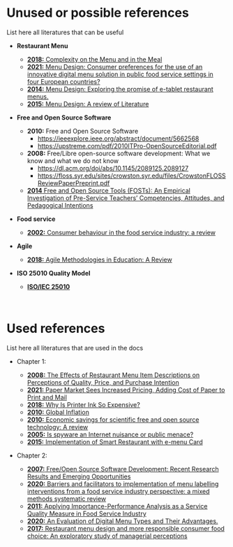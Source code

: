 # Unused or possible references
List here all literatures that can be useful

* **Restaurant Menu**
   + [**2018:** Complexity on the Menu and in the Meal](https://www.mdpi.com/2304-8158/7/10/158)
   + [**2021:** Menu Design: Consumer preferences for the use of an innovative digital menu solution in public food service settings in four European countries?](https://www.sciencedirect.com/science/article/abs/pii/S095032932100207X)
   + [**2014:** Menu Design: Exploring the promise of e-tablet restaurant menus.](https://www.emerald.com/insight/content/doi/10.1108/IJCHM-01-2013-0039/full/html)
   + [**2015:** Menu Design: A review of Literature](https://www.tandfonline.com/doi/abs/10.1080/15378020.2015.1051428)

* **Free and Open Source Software**
   + **2010:** Free and Open Source Software
      - https://ieeexplore.ieee.org/abstract/document/5662568
      - https://upstreme.com/pdf/2010ITPro-OpenSourceEditorial.pdf
   + **2008:** Free/Libre open-source software development: What we know and what we do not know
      - https://dl.acm.org/doi/abs/10.1145/2089125.2089127
      - https://floss.syr.edu/sites/crowston.syr.edu/files/CrowstonFLOSSReviewPaperPreprint.pdf
   + [**2014** Free and Open Source Tools (FOSTs): An Empirical Investigation of
   Pre-Service Teachers’ Competencies, Attitudes, and Pedagogical Intentions](https://files.eric.ed.gov/fulltext/EJ1043024.pdf)

* **Food service**
   + [**2002:** Consumer behaviour in the food service industry: a review](https://d1wqtxts1xzle7.cloudfront.net/40838366/Consumer_behaviour_in_the_food_service_industry_a_review-libre.pdf?1450750419=&response-content-disposition=inline%3B+filename%3DConsumer_behaviour_in_the_food_service_i.pdf&Expires=1680327487&Signature=hGaqetCA4xx1n7RzYvAp~89uTAGMQH3CxcMSazMd2A2Uwi23RAEeN2vlyD3wB2mVtRkySjVjjAVK2cejz9nqpKurdMtTfR4zBj89qABTD9yKT9QNkl4L96k1-LnnPc~YJMDc75232tT95RZLLFV6t9R7YnOKzyASJ0g7qsaW7DngQ8qTYyAGOHgA1ytkT2LWW7gpfRmWjv9zHvTKL8UNmmD95hiudkrgXi6KXOTfbxfYuVvj1FGYATji17rl6n8VgBzdUeEr5Om1PdkZBiHkUqCL5Gd0g3uIBIGznTgZ1kfCAmGeAm9g2d149ff6i1JEJ~~2xzgEL5oeT8xlTHiRaA__&Key-Pair-Id=APKAJLOHF5GGSLRBV4ZA)

* **Agile**
   + [**2018:** Agile Methodologies in Education: A Review](https://www.researchgate.net/profile/Pasquale-Salza/publication/328516721_Agile_Methodologies_in_Education_A_Review_Bringing_Methodologies_from_Industry_to_the_Classroom/links/5c06482292851c6ca1fc6655/Agile-Methodologies-in-Education-A-Review-Bringing-Methodologies-from-Industry-to-the-Classroom.pdf)

* **ISO 25010 Quality Model**
   + [**ISO/IEC 25010**](https://iso25000.com/index.php/en/iso-25000-standards/iso-25010)

<br>

# Used references
List here all literatures that are used in the docs

* Chapter 1:
   + [**2008:** The Effects of Restaurant Menu Item Descriptions on Perceptions of Quality, Price,
   and Purchase Intention](https://www.tandfonline.com/doi/pdf/10.1080/15378020802519850)
   + [**2021:** Paper Market Sees Increased Pricing, Adding Cost of Paper to Print and Mail](https://pcigroup.com/paper-market-sees-increased-pricing-adding-paper-costs-to-print-and-mail/)
   + [**2018:** Why Is Printer Ink So Expensive?](https://www.consumerreports.org/printers/why-is-printer-ink-so-expensive-a2101590645/#:~:text=%22Ink%20companies%20spend%20a%20lot,where%20the%20price%20comes%20in.)
   + [**2010:** Global Inflation](https://www.econstor.eu/bitstream/10419/70524/1/585159815.pdf)
   + [**2010:** Economic savings for scientific free and open source technology: A review](https://reader.elsevier.com/reader/sd/pii/S2468067220300481?token=6A6662E8B9F48FCB1A967C47F36B132D581711E18D2016231305406C4FAA4BDADC5E0CF1D2E81E993F6DA18877CE09D5&originRegion=eu-west-1&originCreation=20230303043451)
   + [**2005:** Is spyware an Internet nuisance or public menace?](https://www.researchgate.net/profile/Qing-Hu-10/publication/220422980_Is_Spyware_an_Internet_Nuisance_or_Public_Menace/links/00b7d52150cc23ca6f000000/Is-Spyware-an-Internet-Nuisance-or-Public-Menace.pdf)
   + [**2015:** Implementation of Smart Restaurant with e-menu Card](http://www.kresttechnology.com/krest-academic-projects/krest-major-projects/ECE/BTech%20%20Major%20ECE%20EMBEDDED%202016-17/Btech%20ECE%20Embedded%20Major%20BP%202016-17/18.%20Implementation%20Of%20Smart%20Restaurant%20With%20E-Menu%20Card.pdf)

* Chapter 2:
   + [**2007:** Free/Open Source Software Development: Recent Research Results and Emerging
   Opportunities](https://www.ics.uci.edu/~wscacchi/Presentations/ESEC-FSE07/ESEC-FSE07-Scacchi-Paper.pdf)
   + [**2020:** Barriers and facilitators to implementation of menu labelling interventions from a food service industry perspective: a mixed methods systematic review](https://link.springer.com/article/10.1186/s12966-020-00948-1#citeas)
   + [**2011:** Applying Importance-Performance Analysis as a Service Quality Measure in Food Service Industry](http://dx.doi.org/10.4067/S0718-27242011000300008)
   + [**2020:** An Evaluation of Digital Menu Types and Their Advantages.](https://www.researchgate.net/profile/Esra-Sahin-11/publication/348084076_An_Evaluation_of_Digital_Menu_Types_and_Their_Advantages/links/5ffadd4b92851c13fe003edd/An-Evaluation-of-Digital-Menu-Types-and-Their-Advantages.pdf)
   + [**2017:** Restaurant menu design and more responsible consumer food choice: An exploratory study of managerial perceptions](http://eprints.bournemouth.ac.uk/26621/3/R1.pdf)


